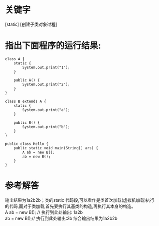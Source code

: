 # 关键字

\[static\] [创建子类对象过程]

# 指出下面程序的运行结果:

```
class A {
    static {
        System.out.print("1");
    }

    public A() {
        System.out.print("2");
    }
}

class B extends A {
    static {
        System.out.print("a");
    }

    public B() {
        System.out.print("b");
    }
}

public class Hello {
    public static void main(String[] ars) {
        A ab = new B(); 
        ab = new B();
    }
}
```

# 参考解答

输出结果为1a2b2b；类的static 代码段,可以看作是类首次加载\(虚拟机加载\)执行的代码,而对于类加载,首先要执行其基类的构造,再执行其本身的构造。  
A ab = new B\(\); // 执行到此处输出: 1a2b   
ab = new B\(\);// 执行到此处输出:2b
综合输出结果为1a2b2b

